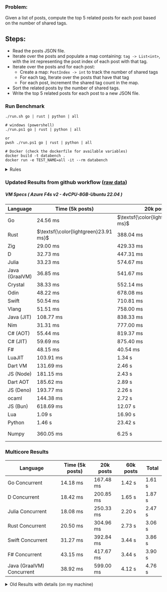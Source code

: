 ### Problem:

Given a list of posts, compute the top 5 related posts for each post based on the number of shared tags.

## Steps:

-   Read the posts JSON file.
-   Iterate over the posts and populate a map containing: `tag -> List<int>`, with the int representing the post index of each post with that tag.
-   Iterate over the posts and for each post:
    -   Create a map: `PostIndex -> int` to track the number of shared tags
    -   For each tag, Iterate over the posts that have that tag
    -   For each post, increment the shared tag count in the map.
-   Sort the related posts by the number of shared tags.
-   Write the top 5 related posts for each post to a new JSON file.

### Run Benchmark

```
./run.sh go | rust | python | all

# windows (powershell)
./run.ps1 go | rust | python | all

or
pwsh ./run.ps1 go | rust | python | all

# Docker (check the dockerfile for available variables)
docker build -t databench .
docker run -e TEST_NAME=all -it --rm databench
```

<details>
<summary> Rules </summary>

<h3>No:</h3>

-   FFI (including assembly inlining)
-   Unsafe code blocks
-   Custom benchmarking
-   Disabling runtime checks (bounds etc)
-   Specific hardware targeting

<h3>Must:</h3>

-   Support up to 100,000 posts
-   Parse json at runtime
-   Not hardcode number of posts
-   Support up to 100 tags
-   Use a stable release of the compiler/runtime
-   Represent tags as strings
</details>

### Updated Results from github workflow ([raw data](https://github.com/jinyus/related_post_gen/blob/main/raw_results.md))

##### VM Specs ( Azure F4s v2 - 4vCPU-8GB-Ubuntu 22.04 )

| Language       | Time (5k posts) | 20k posts | 60k posts   | Total    |
| -------------- | --------------- | --------- | ----------- | -------- |
| Go | 24.56 ms | $\textsf{\color{lightgreen}371.67 ms}$ | $\textsf{\color{lightgreen}3.29 s}$ | 3.69 s |
| Rust | $\textsf{\color{lightgreen}23.91 ms}$ | 388.04 ms | 3.45 s | 3.86 s |
| Zig | 29.00 ms | 429.33 ms | 3.84 s | 4.30 s |
| D | 32.73 ms | 447.31 ms | 3.89 s | 4.37 s |
| Julia | 33.23 ms | 574.67 ms | 4.34 s | 4.94 s |
| Java (GraalVM) | 36.85 ms | 541.67 ms | 4.77 s | 5.34 s |
| Crystal | 38.33 ms | 552.14 ms | 4.86 s | 5.45 s |
| Odin | 48.22 ms | 678.08 ms | 6.01 s | 6.73 s |
| Swift | 50.54 ms | 710.81 ms | 6.20 s | 6.97 s |
| Vlang | 51.51 ms | 758.00 ms | 6.65 s | 7.46 s |
| Java (JIT) | 108.77 ms | 838.33 ms | 6.72 s | 7.66 s |
| Nim | 31.31 ms | 777.00 ms | 7.30 s | 8.11 s |
| C# (AOT) | 55.44 ms | 819.37 ms | 7.25 s | 8.12 s |
| C# (JIT) | 59.69 ms | 875.40 ms | 7.79 s | 8.73 s |
| F# | 48.15 ms | 40.54 ms | 603.33 ms | 11.75 s |
| LuaJIT | 103.91 ms | 1.34 s | 12.10 s | 13.54 s |
| Dart VM | 131.69 ms | 2.46 s | 21.10 s | 23.69 s |
| JS (Node) | 181.15 ms | 2.43 s | 21.68 s | 24.28 s |
| Dart AOT | 185.62 ms | 2.89 s | 25.80 s | 28.87 s |
| JS (Deno) | 193.77 ms | 2.26 s | 27.36 s | 29.82 s |
| ocaml | 144.38 ms | 2.72 s | 33.93 s | 36.80 s |
| JS (Bun) | 618.69 ms | 12.07 s | 109.45 s | 122.13 s |
| Lua | 1.09 s | 16.90 s | 150.25 s | 168.25 s |
| Python | 1.46 s | 23.42 s | 215.19 s | 240.07 s |
| Numpy | 360.05 ms | 6.25 s | 1.7976931348623156e+305 s | 1.7976931348623156e+305 s |

### Multicore Results

| Language       | Time (5k posts) | 20k posts        | 60k posts        | Total     |
| -------------- | --------------- | ---------------- | ---------------- | --------- |
| Go Concurrent | 14.18 ms | 167.48 ms | 1.42 s | 1.61 s |
| D Concurrent | 18.42 ms | 200.85 ms | 1.65 s | 1.87 s |
| Julia Concurrent | 18.08 ms | 250.33 ms | 2.20 s | 2.47 s |
| Rust Concurrent | 20.50 ms | 304.96 ms | 2.73 s | 3.06 s |
| Swift Concurrent | 31.27 ms | 392.84 ms | 3.44 s | 3.86 s |
| F# Concurrent | 43.15 ms | 417.67 ms | 3.44 s | 3.90 s |
| Java (GraalVM) Concurrent | 38.92 ms | 599.00 ms | 4.12 s | 4.76 s |

<details>
<summary> Old Results with details (on my machine) </summary>

| Language   | Processing Time | Total (+ I/O) | Details                                                                                                                                                                                                                                                                                         |
| ---------- | --------------- | ------------- | ----------------------------------------------------------------------------------------------------------------------------------------------------------------------------------------------------------------------------------------------------------------------------------------------- |
| Rust       | -               | 4.5s          | Initial                                                                                                                                                                                                                                                                                         |
| Rust v2    | -               | 2.60s         | Replace std HashMap with fxHashMap by [phazer99](https://www.reddit.com/r/rust/comments/16plgok/comment/k1rtr4x/?utm_source=share&utm_medium=web2x&context=3)                                                                                                                                   |
| Rust v3    | -               | 1.28s         | Preallocate and reuse map and unstable sort by [vdrmn](https://www.reddit.com/r/rust/comments/16plgok/comment/k1rzo7g/?utm_source=share&utm_medium=web2x&context=3) and [Darksonn](https://www.reddit.com/r/rust/comments/16plgok/comment/k1rzwdx/?utm_source=share&utm_medium=web2x&context=3) |
| Rust v4    | -               | 0.13s         | Use Post index as key instead of Pointer and Binary Heap by [RB5009](https://www.reddit.com/r/rust/comments/16plgok/comment/k1s5ea0/?utm_source=share&utm_medium=web2x&context=3)                                                                                                               |
| Rust v5    | 38ms            | 52ms          | Rm hashing from loop and use vec[count] instead of map[index]count by RB5009                                                                                                                                                                                                                    |
| Rust v6    | 23ms            | 36ms          | Optimized Binary Heap Ops by [scottlamb](https://github.com/jinyus/related_post_gen/pull/12)                                                                                                                                                                                                    |
| Rust Rayon | 9ms             | 22ms          | Parallelize by [masmullin2000](https://github.com/jinyus/related_post_gen/pull/4)                                                                                                                                                                                                               |
| Rust Rayon | 8ms             | 22ms          | Remove comparison out of hot loop                                                                                                                                                                                                                                                               |
| ⠀          | ⠀               | ⠀             | ⠀                                                                                                                                                                                                                                                                                               |
| Go         | -               | 1.5s          | Initial                                                                                                                                                                                                                                                                                         |
| Go v2      | -               | 80ms          | Add rust optimizations                                                                                                                                                                                                                                                                          |
| Go v3      | 56ms            | 70ms          | Use goccy/go-json                                                                                                                                                                                                                                                                               |
| Go v3      | 34ms            | 55ms          | Use generic binaryheap by [DrBlury](https://github.com/jinyus/related_post_gen/pull/7)                                                                                                                                                                                                          |
| Go v4      | 26ms            | 50ms          | Replace binary heap with custom priority queue                                                                                                                                                                                                                                                  |
| Go v5      | 20ms            | 43ms          | Remove comparison out of hot loop                                                                                                                                                                                                                                                               |
| Go Con     | 10ms            | 33ms          | Go concurrency by [tirprox](https://github.com/jinyus/related_post_gen/pull/17) and [DrBlury](https://github.com/jinyus/related_post_gen/pull/8)                                                                                                                                                |
| Go Con v2  | 5ms             | 29ms          | Use arena, use waitgroup, rm binheap by [DrBlury](https://github.com/jinyus/related_post_gen/pull/20)                                                                                                                                                                                           |
| ⠀          | ⠀               | ⠀             | ⠀                                                                                                                                                                                                                                                                                               |
| Python     | -               | 7.81s         | Initial                                                                                                                                                                                                                                                                                         |
| Python v2  | 1.35s           | 1.53s         | Add rust optimizations by [dave-andersen](https://github.com/jinyus/related_post_gen/pull/10)                                                                                                                                                                                                   |
| Numpy      | 0.57s           | 0.85s         | Numpy implementation by [Copper280z](https://github.com/jinyus/related_post_gen/pull/11)                                                                                                                                                                                                        |
| ⠀          | ⠀               | ⠀             | ⠀                                                                                                                                                                                                                                                                                               |
| Crystal    | 50ms            | 96ms          | Inital w/ previous optimizations                                                                                                                                                                                                                                                                |
| Crystal v2 | 33ms            | 72ms          | Replace binary heap with custom priority queue                                                                                                                                                                                                                                                  |
| ⠀          | ⠀               | ⠀             | ⠀                                                                                                                                                                                                                                                                                               |
| Odin       | 110ms           | 397ms         | Ported from golang code                                                                                                                                                                                                                                                                         |
| Odin v2    | 104ms           | 404ms         | Remove comparison out of hot loop                                                                                                                                                                                                                                                               |
| ⠀          | ⠀               | ⠀             | ⠀                                                                                                                                                                                                                                                                                               |
| Dart VM    | 125ms           | 530ms         | Ported from golang code                                                                                                                                                                                                                                                                         |
| Dart bin   | 274ms           | 360ms         | Compiled executable                                                                                                                                                                                                                                                                             |
| ⠀          | ⠀               | ⠀             | ⠀                                                                                                                                                                                                                                                                                               |
| Vlang      | 339ms           | 560ms         | Ported from golang code                                                                                                                                                                                                                                                                         |
| ⠀          | ⠀               | ⠀             | ⠀                                                                                                                                                                                                                                                                                               |
| Zig        | 80ms            | 110ms         | Provided by [akhildevelops](https://github.com/jinyus/related_post_gen/pull/30)                                                                                                                                                                                                                 |

</details>
